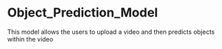 # Object_Prediction_Model
 This model allows the users to upload a video and then predicts objects within the video

